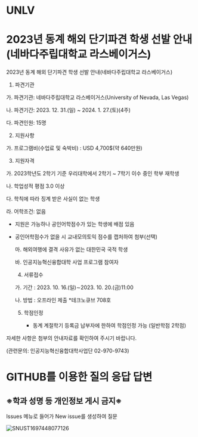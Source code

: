 # UNLV
# 2023년 동계 해외 단기파견 학생 선발 안내(네바다주립대학교 라스베이거스)


2023년 동계 해외 단기파견 학생 선발 안내(네바다주립대학교 라스베이거스)

 

 

  1. 파견기관

   가. 파견기관: 네바다주립대학교 라스베이거스(University of Nevada, Las Vegas)

   나. 파견기간: 2023. 12. 31.(일) ~ 2024. 1. 27.(토)(4주)

   다. 파견인원: 15명

 

 

  2. 지원사항

   가. 프로그램비(수업료 및 숙박비) : USD 4,700$(약 640만원)

 

 

  3. 지원자격

   가. 2023학년도 2학기 기준 우리대학에서 2학기 ~ 7학기 이수 중인 학부 재학생

   나. 학업성적 평점 3.0 이상

   다. 학칙에 따라 징계 받은 사실이 없는 학생

   라. 어학조건: 없음

- 지원은 가능하나 공인어학점수가 있는 학생에 배점 있음

- 공인어학점수가 없을 시 교내모의토익 점수를 캡처하여 첨부(선택)

   마. 해외여행에 결격 사유가 없는 대한민국 국적 학생

   바. 인공지능혁신융합대학 사업 프로그램 참여자

 

 

  4. 서류접수

   가. 기간 : 2023. 10. 16.(일)∼2023. 10. 20.(금)11:00

   나. 방법 : 오프라인 제출 *테크노큐브 708호

 

 

  5. 학점인정

       - 동계 계절학기 등록금 납부자에 한하여 학점인정 가능 (일반학점 2학점)

 

 

자세한 사항은 첨부의 안내자료를 확인하여 주시기 바랍니다.

 

(관련문의: 인공지능혁신융합대학사업단 02-970-9743)


# GITHUB를 이용한 질의 응답 답변

## ※학과 성명 등 개인정보 게시 금지※

Issues 메뉴로 들어가 New issue를 생성하여 질문



![SNUST1697448077126](https://github.com/stcoss-ai/UNLV/assets/142790518/3decbb4a-cdab-4497-aca1-4a6ce79b4a83)


